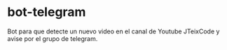 # bot-telegram
Bot para que detecte un nuevo video en el canal de Youtube JTeixCode y avise por  el grupo de telegram.
